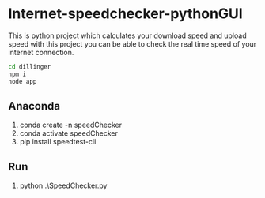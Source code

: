 # Internet-speedchecker-pythonGUI
This is python project which calculates your download speed and upload speed with this project you can be able to check the real time speed of your internet connection.

```sh
cd dillinger
npm i
node app
```

## Anaconda 
  1. conda create -n speedChecker
  2. conda activate speedChecker
  3. pip install speedtest-cli
## Run
  1. python .\SpeedChecker.py
